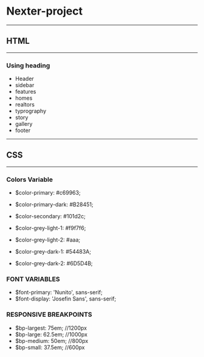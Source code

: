 # Nexter-project

***
## HTML
***

### Using heading

+ Header
+ sidebar
+ features
+ homes
+ realtors
+ typrography
+ story
+ gallery
+ footer

***
## CSS
***

### Colors Variable
+ $color-primary: #c69963;
+ $color-primary-dark: #B28451;

+ $color-secondary: #101d2c;

+ $color-grey-light-1: #f9f7f6;
+ $color-grey-light-2: #aaa;

+ $color-grey-dark-1: #54483A;
+ $color-grey-dark-2: #6D5D4B;


### FONT VARIABLES

+ $font-primary: 'Nunito', sans-serif;
+ $font-display: 'Josefin Sans', sans-serif;

### RESPONSIVE BREAKPOINTS
+ $bp-largest: 75em; //1200px
+ $bp-large: 62.5em; //1000px
+ $bp-medium: 50em; //800px
+ $bp-small: 37.5em; //600px

